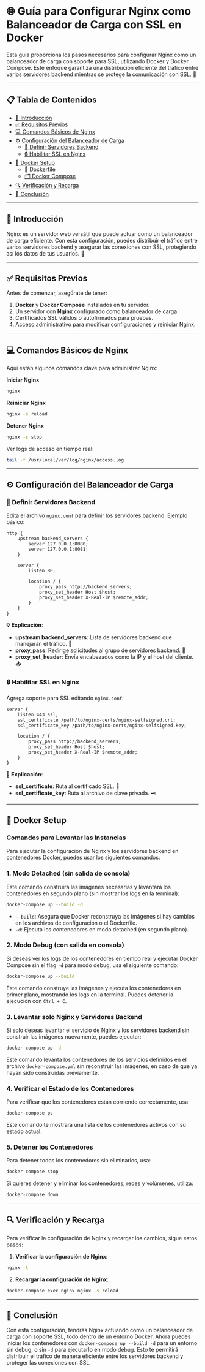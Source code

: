 
# 🌐 Guía para Configurar Nginx como Balanceador de Carga con SSL en Docker

Esta guía proporciona los pasos necesarios para configurar Nginx como un balanceador de carga con soporte para SSL, utilizando Docker y Docker Compose. Este enfoque garantiza una distribución eficiente del tráfico entre varios servidores backend mientras se protege la comunicación con SSL. 🚀

---

## 📋 Tabla de Contenidos
- [📖 Introducción](#📖-introducción)
- [✅ Requisitos Previos](#✅-requisitos-previos)
- [💻 Comandos Básicos de Nginx](#💻-comandos-básicos-de-nginx)
- [⚙️ Configuración del Balanceador de Carga](#⚙️-configuración-del-balanceador-de-carga)
  - [🔗 Definir Servidores Backend](#🔗-definir-servidores-backend)
  - [🔒 Habilitar SSL en Nginx](#🔒-habilitar-ssl-en-nginx)
- [🐳 Docker Setup](#🐳-docker-setup)
  - [📝 Dockerfile](#📝-dockerfile)
  - [🗂️ Docker Compose](#🗂️-docker-compose)
- [🔍 Verificación y Recarga](#🔍-verificación-y-recarga)
- [🎯 Conclusión](#🎯-conclusión)

---

## 📖 Introducción

Nginx es un servidor web versátil que puede actuar como un balanceador de carga eficiente. Con esta configuración, puedes distribuir el tráfico entre varios servidores backend y asegurar las conexiones con SSL, protegiendo así los datos de tus usuarios. 🔐

---

## ✅ Requisitos Previos

Antes de comenzar, asegúrate de tener:

1. **Docker** y **Docker Compose** instalados en tu servidor.
2. Un servidor con **Nginx** configurado como balanceador de carga.
3. Certificados SSL válidos o autofirmados para pruebas.
4. Acceso administrativo para modificar configuraciones y reiniciar Nginx.

---

## 💻 Comandos Básicos de Nginx

Aquí están algunos comandos clave para administrar Nginx:

**Iniciar Nginx**  
```bash
nginx
```

**Reiniciar Nginx**  
```bash
nginx -s reload
```

**Detener Nginx**  
```bash
nginx -s stop
```

Ver logs de acceso en tiempo real:  
```bash
tail -f /usr/local/var/log/nginx/access.log
```

---

## ⚙️ Configuración del Balanceador de Carga

### 🔗 Definir Servidores Backend

Edita el archivo `nginx.conf` para definir los servidores backend. Ejemplo básico:

```nginx
http {
    upstream backend_servers {
        server 127.0.0.1:8080;
        server 127.0.0.1:8081;
    }

    server {
        listen 80;

        location / {
            proxy_pass http://backend_servers;
            proxy_set_header Host $host;
            proxy_set_header X-Real-IP $remote_addr;
        }
    }
}
```

**💡 Explicación**:

- **upstream backend_servers**: Lista de servidores backend que manejarán el tráfico. 📡
- **proxy_pass**: Redirige solicitudes al grupo de servidores backend. 🔀
- **proxy_set_header**: Envía encabezados como la IP y el host del cliente. 📥

### 🔒 Habilitar SSL en Nginx

Agrega soporte para SSL editando `nginx.conf`:

```nginx
server {
    listen 443 ssl;
    ssl_certificate /path/to/nginx-certs/nginx-selfsigned.crt;
    ssl_certificate_key /path/to/nginx-certs/nginx-selfsigned.key;

    location / {
        proxy_pass http://backend_servers;
        proxy_set_header Host $host;
        proxy_set_header X-Real-IP $remote_addr;
    }
}
```

**🔐 Explicación**:

- **ssl_certificate**: Ruta al certificado SSL. 📂
- **ssl_certificate_key**: Ruta al archivo de clave privada. 🗝️

---

## 🐳 Docker Setup

### Comandos para Levantar las Instancias

Para ejecutar la configuración de Nginx y los servidores backend en contenedores Docker, puedes usar los siguientes comandos:

### 1. **Modo Detached** (sin salida de consola)

Este comando construirá las imágenes necesarias y levantará los contenedores en segundo plano (sin mostrar los logs en la terminal):

```bash
docker-compose up --build -d
```

- `--build`: Asegura que Docker reconstruya las imágenes si hay cambios en los archivos de configuración o el Dockerfile.
- `-d`: Ejecuta los contenedores en modo detached (en segundo plano).

### 2. **Modo Debug** (con salida en consola)

Si deseas ver los logs de los contenedores en tiempo real y ejecutar Docker Compose sin el flag `-d` para modo debug, usa el siguiente comando:

```bash
docker-compose up --build
```

Este comando construye las imágenes y ejecuta los contenedores en primer plano, mostrando los logs en la terminal. Puedes detener la ejecución con `Ctrl + C`.

### 3. **Levantar solo Nginx y Servidores Backend**

Si solo deseas levantar el servicio de Nginx y los servidores backend sin construir las imágenes nuevamente, puedes ejecutar:

```bash
docker-compose up -d
```

Este comando levanta los contenedores de los servicios definidos en el archivo `docker-compose.yml` sin reconstruir las imágenes, en caso de que ya hayan sido construidas previamente.

### 4. **Verificar el Estado de los Contenedores**

Para verificar que los contenedores están corriendo correctamente, usa:

```bash
docker-compose ps
```

Este comando te mostrará una lista de los contenedores activos con su estado actual.

### 5. **Detener los Contenedores**

Para detener todos los contenedores sin eliminarlos, usa:

```bash
docker-compose stop
```

Si quieres detener y eliminar los contenedores, redes y volúmenes, utiliza:

```bash
docker-compose down
```

---

## 🔍 Verificación y Recarga

Para verificar la configuración de Nginx y recargar los cambios, sigue estos pasos:

1. **Verificar la configuración de Nginx**:

```bash
nginx -t
```

2. **Recargar la configuración de Nginx**:

```bash
docker-compose exec nginx nginx -s reload
```

---

## 🎯 Conclusión

Con esta configuración, tendrás Nginx actuando como un balanceador de carga con soporte SSL, todo dentro de un entorno Docker. Ahora puedes iniciar los contenedores con `docker-compose up --build -d` para un entorno sin debug, o sin `-d` para ejecutarlo en modo debug. Esto te permitirá distribuir el tráfico de manera eficiente entre los servidores backend y proteger las conexiones con SSL.
